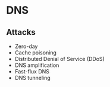 # DNS

## Attacks
- Zero-day
- Cache poisoning
- Distributed Denial of Service (DDoS)
- DNS amplification
- Fast-flux DNS
- DNS tunneling
